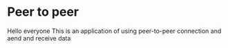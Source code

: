 # Peer to peer
Hello everyone 
This is an application of using peer-to-peer connection and aend and receive data 
